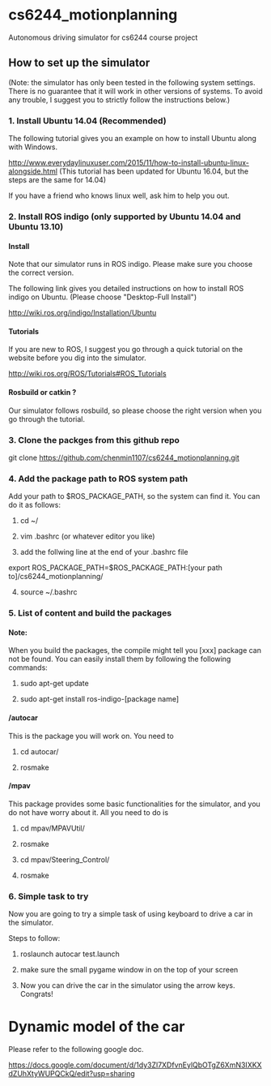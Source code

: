 # cs6244_motionplanning

Autonomous driving simulator for cs6244 course project

## How to set up the simulator
(Note: the simulator has only been tested in the following system
settings. There is no guarantee that it will work in other versions of systems.
To avoid any trouble, I suggest you to strictly follow the instructions
below.)

### 1. Install Ubuntu 14.04 (Recommended)

The following tutorial gives you an example on how to install Ubuntu along with Windows.

http://www.everydaylinuxuser.com/2015/11/how-to-install-ubuntu-linux-alongside.html
(This tutorial has been updated for Ubuntu 16.04, but the steps are the same for 14.04)

If you have a friend who knows linux well, ask him to help you out.

### 2. Install ROS indigo (only supported by Ubuntu 14.04 and Ubuntu 13.10)

#### Install
Note that our simulator runs in ROS indigo. Please make sure you choose the correct version.

The following link gives you detailed instructions on how to install ROS indigo on Ubuntu.
(Please choose "Desktop-Full Install")

http://wiki.ros.org/indigo/Installation/Ubuntu

#### Tutorials
If you are new to ROS, I suggest you go through a quick tutorial on the website
before you dig into the simulator.

http://wiki.ros.org/ROS/Tutorials#ROS_Tutorials

#### Rosbuild or catkin ?
Our simulator follows rosbuild, so please choose the right version when you go through 
the tutorial.

### 3. Clone the packges from this github repo

git clone https://github.com/chenmin1107/cs6244_motionplanning.git

### 4. Add the package path to ROS system path
Add your path to $ROS_PACKAGE_PATH, so the system can find it.
You can do it as follows:

1. cd ~/

2. vim .bashrc (or whatever editor you like)

3. add the follwing line at the end of your .bashrc file

export ROS_PACKAGE_PATH=$ROS_PACKAGE_PATH:[your path to]/cs6244_motionplanning/

4. source ~/.bashrc

### 5. List of content and build the packages

#### Note: 

When you build the packages, the compile might tell you
[xxx] package can not be found. You can easily install them
by following the following commands:

1. sudo apt-get update

2. sudo apt-get install ros-indigo-[package name]

#### /autocar

This is the package you will work on. You need to

1. cd autocar/

2. rosmake

#### /mpav

This package provides some basic functionalities 
for the simulator, and you do not have worry about it. All you need to do is 

1. cd mpav/MPAVUtil/

2. rosmake


3. cd mpav/Steering_Control/

4. rosmake


### 6. Simple task to try

Now you are going to try a simple task of using keyboard to drive a car
in the simulator.

Steps to follow:

1. roslaunch autocar test.launch

2. make sure the small pygame window in on the top of your screen

3. Now you can drive the car in the simulator using the arrow keys. Congrats!

# Dynamic model of the car

Please refer to the following google doc.

https://docs.google.com/document/d/1dy3Zl7XDfvnEylQbOTgZ6XmN3IXKXdZUhXtyWUPQCkQ/edit?usp=sharing
